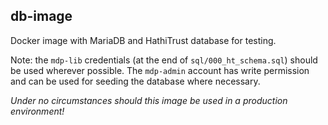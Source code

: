 ## db-image

Docker image with MariaDB and HathiTrust database for testing.

Note: the `mdp-lib` credentials (at the end of `sql/000_ht_schema.sql`)
should be used wherever possible. The `mdp-admin` account has write
permission and can be used for seeding the database where necessary.

*Under no circumstances should this image be used in a production
environment!*
